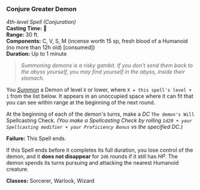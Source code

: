 ### Conjure Greater Demon
*4th-level Spell (Conjuration)*  
**Casting Time:** 🔷  
**Range:** 30 ft.  
**Components:** C, V, S, M (incense worth 15 sp, fresh blood of a Humanoid (no more than 12h old) [consumed])  
**Duration:** Up to 1 minute  

> *Summoning demons is a risky gambit. If you don't send them back to the abyss yourself, you may find yourself in the abyss, inside their stomach.*

You *[Summon]* a Demon of level `X` or lower, where `X = this spell's level + 1` from the list below. It appears in an unoccupied space where it can fit that you can see within range at the beginning of the next round.

At the beginning of each of the demon's turns, make a *DC* `The demon's Will` Spellcasting Check. *(You make a Spellcasting Check by rolling `1d20 + your Spellcasting modifier + your Proficiency Bonus` vs the specified DC.)*

**Failure:** This Spell ends.  

If this Spell ends before it completes its full duration, you lose control of the demon, and it **does not disappear** for `2d6` rounds if it still has *HP*. The demon spends its turns pursuing and attacking the nearest Humanoid creature.

**Classes:** Sorcerer, Warlock, Wizard

[Summon]: ../../Rules/Spellcasting/Summoned%20Creatures.md
